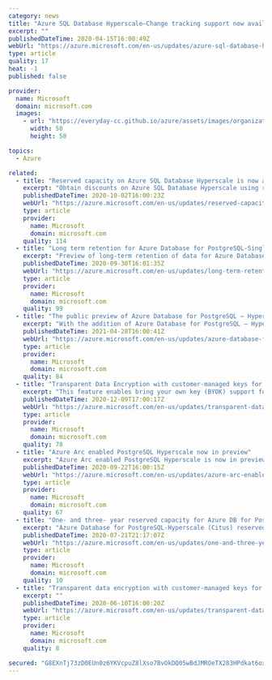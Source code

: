 ```yaml
---
category: news
title: "Azure SQL Database Hyperscale—Change tracking support now available"
excerpt: ""
publishedDateTime: 2020-04-15T16:00:49Z
webUrl: "https://azure.microsoft.com/en-us/updates/azure-sql-database-hyperscale-change-tracking-support-now-available/"
type: article
quality: 17
heat: -1
published: false

provider:
  name: Microsoft
  domain: microsoft.com
  images:
    - url: "https://everyday-cc.github.io/azure/assets/images/organizations/microsoft.com-50x50.jpg"
      width: 50
      height: 50

topics:
  - Azure

related:
  - title: "Reserved capacity on Azure SQL Database Hyperscale is now available"
    excerpt: "Obtain discounts on Azure SQL Database Hyperscale using reserved capacity."
    publishedDateTime: 2020-10-02T16:00:23Z
    webUrl: "https://azure.microsoft.com/en-us/updates/reserved-capacity-on-azure-sql-database-hyperscale-is-now-available/"
    type: article
    provider:
      name: Microsoft
      domain: microsoft.com
    quality: 114
  - title: "Long term retention for Azure Database for PostgreSQL-Single Server"
    excerpt: "Preview of long-term retention of data for Azure Database for PostgreSQL-Single Server is now available."
    publishedDateTime: 2020-09-30T16:01:35Z
    webUrl: "https://azure.microsoft.com/en-us/updates/long-term-retention-for-azure-database-for-postgresql-single-server/"
    type: article
    provider:
      name: Microsoft
      domain: microsoft.com
    quality: 99
  - title: "The public preview of Azure Database for PostgreSQL – Hyperscale (Citus) is available in new regions"
    excerpt: "With the addition of Azure Database for PostgreSQL – Hyperscale (Citus) preview to France Central and Switzerland North regions, you can now distribute your Postgres database to horizontally scale queries across multiple machines using sharding."
    publishedDateTime: 2021-04-28T16:00:41Z
    webUrl: "https://azure.microsoft.com/en-us/updates/azure-database-for-postgresql-hyperscale-new-regions/"
    type: article
    provider:
      name: Microsoft
      domain: microsoft.com
    quality: 84
  - title: "Transparent Data Encryption with customer-managed keys for SQL Database Hyperscale"
    excerpt: "This feature enables bring your own key (BYOK) support for data protection at rest, using Azure Key Vault, for Azure SQL Database Hyperscale customers. "
    publishedDateTime: 2020-12-09T17:00:17Z
    webUrl: "https://azure.microsoft.com/en-us/updates/transparent-data-encryption-with-customermanaged-keys-for-sql-database-hyperscale/"
    type: article
    provider:
      name: Microsoft
      domain: microsoft.com
    quality: 78
  - title: "Azure Arc enabled PostgreSQL Hyperscale now in preview"
    excerpt: "Azure Arc enabled PostgreSQL Hyperscale is now in preview, providing elastic scale with a unified hybrid management experience with or without a direct connection to the cloud. "
    publishedDateTime: 2020-09-22T16:00:15Z
    webUrl: "https://azure.microsoft.com/en-us/updates/azure-arc-enabled-postgresql-hyperscale-now-in-preview/"
    type: article
    provider:
      name: Microsoft
      domain: microsoft.com
    quality: 67
  - title: "One- and three- year reserved capacity for Azure DB for PostgreSQL-Hyperscale (Citus)"
    excerpt: "Azure Database for PostgreSQL-Hyperscale (Citus) reserved capacity is now available to reserve compute power for your existing and future Hyperscale (Citus) server groups. "
    publishedDateTime: 2020-07-21T21:17:07Z
    webUrl: "https://azure.microsoft.com/en-us/updates/one-and-three-year-reserved-capacity-for-azure-database-for-postgresqhyperscale-citus/"
    type: article
    provider:
      name: Microsoft
      domain: microsoft.com
    quality: 10
  - title: "Transparent data encryption with customer-managed keys for Azure SQL Database Hyperscale"
    excerpt: ""
    publishedDateTime: 2020-06-10T16:00:20Z
    webUrl: "https://azure.microsoft.com/en-us/updates/transparent-data-encryption-with-customermanaged-keys-for-azure-sql-database-hyperscale/"
    type: article
    provider:
      name: Microsoft
      domain: microsoft.com
    quality: 8

secured: "G8EXnTj73zD0EUn0z6YKVcpuZ8lXso7BvOkDQ05wBdJMROeTX283HPdkat6oxSGGkwwUAU4zPn83kAOEgIK5teyMHfM67E8FrvnvmC5+MF61GecXfuHGM3BCcP5fLskV88Id0GtsmC8lFGhBlpoWULDBM2936dwz9yh0DKL3/f+slOkesjtqurpVKwd7ym0DgN4tR2BhSVnva3QQctBXh4Y3MDe5EE6goJ11wRyiRPnhEoryHk0Ejy4nZOeyXnYglRkz4qvdl19ooPzgphJc9l1Ba4kJ4zIRaIVJxyVUc6VjlezP8bYkqirYdzik6LbHb9t0c4BVs/1pNsdC3VmYXA==;GpGY35i2PPhkcmzHcj8tng=="
---
```


